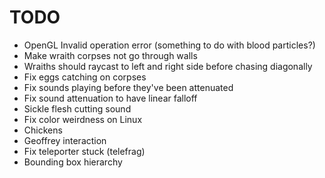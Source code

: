 # TODO
- OpenGL Invalid operation error (something to do with blood particles?)
- Make wraith corpses not go through walls
- Wraiths should raycast to left and right side before chasing diagonally
- Fix eggs catching on corpses
- Fix sounds playing before they've been attenuated
- Fix sound attenuation to have linear falloff
- Sickle flesh cutting sound
- Fix color weirdness on Linux
- Chickens
- Geoffrey interaction
- Fix teleporter stuck (telefrag)
- Bounding box hierarchy